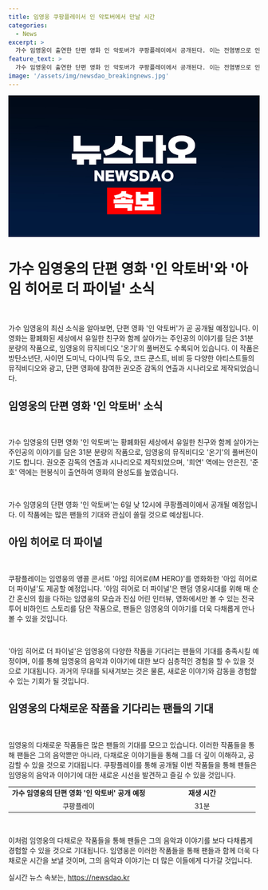 ```yaml
---
title: 임영웅 쿠팡플레이서 인 악토버에서 만날 시간
categories:
  - News
excerpt: >
  가수 임영웅이 출연한 단편 영화 인 악토버가 쿠팡플레이에서 공개된다. 이는 전염병으로 인해 황폐해진 세계에서의 이야기를 담은 31분 분량의 영화로, 임영웅의 뮤직비디오와 다양한 아티스트들의 작품을 연출한 권오준 감독이 연출했다. 아임 히어로 더 파이널 역시 공개되며 임영웅의 팬들로부터 높은 기대를 받고 있다. 이 작품은 팬들의 기대에 부응하기 위해 노력하는 임영웅의 모습과 진심 어린 인터뷰, 전국 투어 비하인드 스토리를 담았다.
feature_text: >
  가수 임영웅이 출연한 단편 영화 인 악토버가 쿠팡플레이에서 공개된다. 이는 전염병으로 인해 황폐해진 세계에서의 이야기를 담은 31분 분량의 영화로, 임영웅의 뮤직비디오와 다양한 아티스트들의 작품을 연출한 권오준 감독이 연출했다. 아임 히어로 더 파이널 역시 공개되며 임영웅의 팬들로부터 높은 기대를 받고 있다. 이 작품은 팬들의 기대에 부응하기 위해 노력하는 임영웅의 모습과 진심 어린 인터뷰, 전국 투어 비하인드 스토리를 담았다.
image: '/assets/img/newsdao_breakingnews.jpg'
---
```


<p><img src="/assets/img/newsdao_breakingnews.jpg" alt="firstkoreanews 속보" /></p>

<h1>가수 임영웅의 단편 영화 '인 악토버'와 '아임 히어로 더 파이널' 소식</h1>

<p data-ke-size="size16">&nbsp;</p>

<p>가수 임영웅의 최신 소식을 알아보면, 단편 영화 '인 악토버'가 곧 공개될 예정입니다. 이 영화는 황폐화된 세상에서 유일한 친구와 함께 살아가는 주인공의 이야기를 담은 31분 분량의 작품으로, 임영웅의 뮤직비디오 '온기'의 풀버전도 수록되어 있습니다. 이 작품은 방탄소년단, 사이먼 도미닉, 다이나믹 듀오, 코드 쿤스트, 비비 등 다양한 아티스트들의 뮤직비디오와 광고, 단편 영화에 참여한 권오준 감독의 연출과 시나리오로 제작되었습니다.</p></p>

<h2 data-ke-size="size26">임영웅의 단편 영화 '인 악토버' 소식</h2>

<p data-ke-size="size16">&nbsp;</p>

<p>가수 임영웅의 단편 영화 '인 악토버'는 황폐화된 세상에서 유일한 친구와 함께 살아가는 주인공의 이야기를 담은 31분 분량의 작품으로, 임영웅의 뮤직비디오 '온기'의 풀버전이기도 합니다. 권오준 감독의 연출과 시나리오로 제작되었으며, '희연' 역에는 안은진, '준호' 역에는 현봉식이 출연하여 영화의 완성도를 높였습니다.</p>

<p data-ke-size="size16">&nbsp;</p>

<p>가수 임영웅의 단편 영화 '인 악토버'는 6일 낮 12시에 쿠팡플레이에서 공개될 예정입니다. 이 작품에는 많은 팬들의 기대와 관심이 쏠릴 것으로 예상됩니다.</p>

<h2 data-ke-size="size26">아임 히어로 더 파이널</h2>

<p data-ke-size="size16">&nbsp;</p>

<p>쿠팡플레이는 임영웅의 앵콜 콘서트 '아임 히어로(IM HERO)'를 영화화한 '아임 히어로 더 파이널'도 제공할 예정입니다. '아임 히어로 더 파이널'은 팬덤 영웅시대를 위해 매 순간 혼신의 힘을 다하는 임영웅의 모습과 진심 어린 인터뷰, 영화에서만 볼 수 있는 전국 투어 비하인드 스토리를 담은 작품으로, 팬들은 임영웅의 이야기를 더욱 다채롭게 만나볼 수 있을 것입니다.</p>

<p data-ke-size="size16">&nbsp;</p>

<p>'아임 히어로 더 파이널'은 임영웅의 다양한 작품을 기다리는 팬들의 기대를 충족시킬 예정이며, 이를 통해 임영웅의 음악과 이야기에 대한 보다 심층적인 경험을 할 수 있을 것으로 기대됩니다. 과거의 무대를 되새겨보는 것은 물론, 새로운 이야기와 감동을 경험할 수 있는 기회가 될 것입니다.</p>

<h2 data-ke-size="size26">임영웅의 다채로운 작품을 기다리는 팬들의 기대</h2>

<p data-ke-size="size16">&nbsp;</p>

<p>임영웅의 다채로운 작품들은 많은 팬들의 기대를 모으고 있습니다. 이러한 작품들을 통해 팬들은 그의 음악뿐만 아니라, 다채로운 이야기들을 통해 그를 더 깊이 이해하고, 공감할 수 있을 것으로 기대됩니다. 쿠팡플레이를 통해 공개될 이번 작품들을 통해 팬들은 임영웅의 음악과 이야기에 대한 새로운 시선을 발견하고 즐길 수 있을 것입니다.</p>

<p data-ke-size="size16"></p>

<table>
    <tbody>
        <tr>
            <td style="text-align: center; height: 17px;"><b>가수 임영웅의 단편 영화 '인 악토버' 공개 예정</b></td>
            <td style="text-align: center; width: 200px; height: 17px;"><b>재생 시간</b></td>
        </tr>
        <tr>
            <td style="text-align: center; height: 17px;">쿠팡플레이</td>
            <td style="text-align: center; width: 200px; height: 17px;">31분</td>
        </tr>
    </tbody>
</table>

<p data-ke-size="size16">&nbsp;</p>

<p>이처럼 임영웅의 다채로운 작품들을 통해 팬들은 그의 음악과 이야기를 보다 다채롭게 경험할 수 있을 것으로 기대됩니다. 임영웅은 이러한 작품들을 통해 팬들과 함께 더욱 다채로운 시간을 보낼 것이며, 그의 음악과 이야기는 더 많은 이들에게 다가갈 것입니다.</p>
실시간 뉴스 속보는, <a href="https://newsdao.kr" rel="dofollow">https://newsdao.kr</a>


